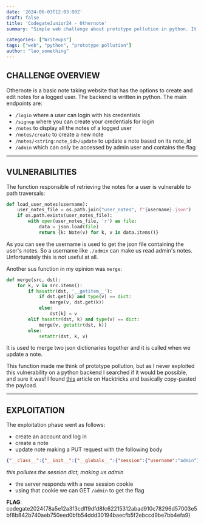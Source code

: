 ```yaml
---
date: '2024-06-03T12:03:00Z'
draft: false
title: 'CodegateJunior24 - Othernote'
summary: "Simple web challenge about prototype pollution in python. It was part of the Codegate quals for juniors of 2024 (I made the writeup only because it was required to move to the finals)."

categories: ["Writeups"]
tags: ["web", "python", "prototype pollution"]
author: "leo_something"
---
```


## CHALLENGE OVERVIEW

Othernote is a basic note taking website that has the options to create and edit notes for a logged user. The backend is written in python.
The main endpoints are:
- `/login` where a user can login with his credentials
- `/signup` where you can create your credentials for login
- `/notes` to display all the notes of a logged user
- `/notes/create` to create a new note
- `/notes/<string:note_id>/update` to update a note based on its note_id
- `/admin` which can only be accessed by admin user and contains the flag

---
## VULNERABILITIES

The function responsible of retrieving the notes for a user is vulnerable to path traversals:
```python
def load_user_notes(username):
	user_notes_file = os.path.join("user_notes", f"{username}.json")
	if os.path.exists(user_notes_file):
		with open(user_notes_file, 'r') as file:
			data = json.load(file)
			return {k: Note(v) for k, v in data.items()}
```
As you can see the username is used to get the json file containing the user's notes. So a username like `./admin` can make us read admin's notes.
Unfortunately this is not useful at all.

Another sus function in my opinion was `merge`:
```python
def merge(src, dst):
	for k, v in src.items():
		if hasattr(dst, '__getitem__'):
			if dst.get(k) and type(v) == dict:
				merge(v, dst.get(k))
			else:
				dst[k] = v
		elif hasattr(dst, k) and type(v) == dict:
			merge(v, getattr(dst, k))
		else:
			setattr(dst, k, v)
```

It is used to merge two json dictionaries together and it is called when we update a note.

This function made me think of prototype pollution, but as I never exploited this vulnerability on a python backend I searched if it would be possible, and sure it was!
I found [this](https://book.hacktricks.xyz/generic-methodologies-and-resources/python/class-pollution-pythons-prototype-pollution) article on Hacktricks and basically copy-pasted the payload.

---

## EXPLOITATION
 
The exploitation phase went as follows:
- create an account and log in
- create a note
- update note making a PUT request with the following body
```json
{"__class__":{"__init__":{"__globals__":{"session":{"username":"admin"}}}}}
```
_this pollutes the session dict, making us admin_

- the server responds with a new session cookie
- using that cookie we can GET `/admin` to get the flag

**FLAG**:
codegate2024{78a5e12a3f3cdff9dfd8fc62215312abad910c78296d57003e5bf8b842b740aeb750eed0bfb54ddd30194baecfb5f2ebccd9be7bb4efa9}